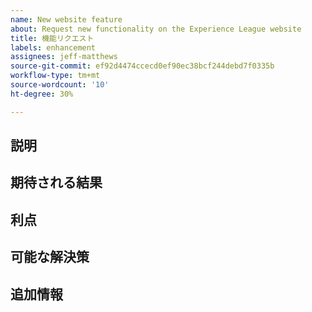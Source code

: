 ```yaml
---
name: New website feature
about: Request new functionality on the Experience League website
title: 機能リクエスト
labels: enhancement
assignees: jeff-matthews
source-git-commit: ef92d4474ccecd0ef90ec38bcf244debd7f0335b
workflow-type: tm+mt
source-wordcount: '10'
ht-degree: 30%

---
```



## 説明

<!-- (REQUIRED) Describe the feature you want added. -->

## 期待される結果

<!-- (REQUIRED) What is the expected result or behavior of this feature? -->

## 利点

<!-- (REQUIRED) How does this feature improve the docs experience? -->

## 可能な解決策

<!-- (OPTIONAL) What would a solution for this issue look like? -->

## 追加情報

<!-- (OPTIONAL) What other information can you provide about this feature? -->

<!--
Thank you for taking the time to report this issue!
GitHub Issues in this repo should relate to the applicable codebase.

Before submitting this issue, make sure you are complying with our Code of Conduct:
https://github.com/AdobeDocs/commerce-operations.en/blob/main/code-of-conduct.md

Issues that do not comply with our Code of Conduct or do not contain enough information may be closed at the maintainers' discretion.

Feel free to remove this section before creating this issue.
-->
